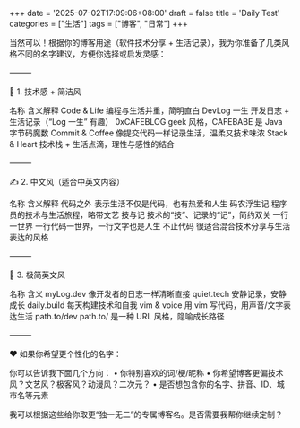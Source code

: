 +++
date = '2025-07-02T17:09:06+08:00'
draft = false
title = 'Daily Test'
categories = ["生活"]
tags = ["博客", "日常"]
+++

当然可以！根据你的博客用途（软件技术分享 + 生活记录），我为你准备了几类风格不同的名字建议，方便你选择或启发灵感：

⸻

🧠 1. 技术感 + 简洁风

名称	含义解释
Code & Life	编程与生活并重，简明直白
DevLog 一生	开发日志 + 生活记录（“Log 一生” 有趣）
0xCAFEBLOG	geek 风格，CAFEBABE 是 Java 字节码魔数
Commit & Coffee	像提交代码一样记录生活，温柔又技术味浓
Stack & Heart	技术栈 + 生活点滴，理性与感性的结合


⸻

✍️ 2. 中文风（适合中英文内容）

名称	含义解释
代码之外	表示生活不仅是代码，也有热爱和人生
码农浮生记	程序员的技术与生活旅程，略带文艺
技与记	技术的“技”、记录的“记”，简约双关
一行一世界	一行代码一世界，一行文字也是人生
不止代码	很适合混合技术分享与生活表达的风格


⸻

🚀 3. 极简英文风

名称	含义
myLog.dev	像开发者的日志一样清晰直接
quiet.tech	安静记录，安静成长
daily.build	每天构建技术和自我
vim & voice	用 vim 写代码，用声音/文字表达生活
path.to/dev	path.to/ 是一种 URL 风格，隐喻成长路径


⸻

❤️ 如果你希望更个性化的名字：

你可以告诉我下面几个方向：
	•	你特别喜欢的词/梗/昵称
	•	你希望博客更偏技术风？文艺风？极客风？动漫风？二次元？
	•	是否想包含你的名字、拼音、ID、城市名等元素

我可以根据这些给你取更“独一无二”的专属博客名。是否需要我帮你继续定制？